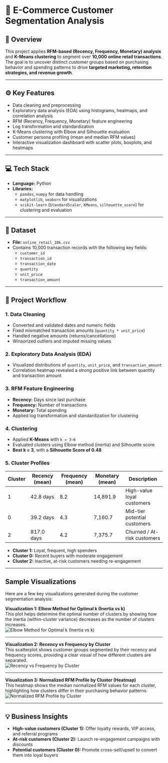 # 🛒 E-Commerce Customer Segmentation Analysis

## 📌 Overview
This project applies **RFM-based (Recency, Frequency, Monetary) analysis** and **K-Means clustering** to segment over **10,000 online retail transactions**.  
The goal is to uncover distinct customer groups based on purchasing behavior and spending patterns to drive **targeted marketing, retention strategies, and revenue growth**.

---

## ⚙️ Key Features
- Data cleaning and preprocessing  
- Exploratory data analysis (EDA) using histograms, heatmaps, and correlation analysis  
- RFM (Recency, Frequency, Monetary) feature engineering  
- Log transformation and standardization  
- K-Means clustering with Elbow and Silhouette evaluation  
- Customer persona profiling (mean and median RFM values)  
- Interactive visualization dashboard with scatter plots, boxplots, and heatmaps

---

## 💻 Tech Stack
- **Language:** Python  
- **Libraries:**  
  - `pandas`, `numpy` for data handling  
  - `matplotlib`, `seaborn` for visualizations  
  - `scikit-learn` (`StandardScaler`, `KMeans`, `silhouette_score`) for clustering and evaluation

---

## 📂 Dataset
- **File:** `online_retail_10k.csv`  
- Contains 10,000 transaction records with the following key fields:  
  - `customer_id`  
  - `transaction_id`  
  - `transaction_date`  
  - `quantity`  
  - `unit_price`  
  - `transaction_amount`

---

## 🚀 Project Workflow

### 1. Data Cleaning
- Converted and validated dates and numeric fields  
- Fixed mismatched transaction amounts (`quantity * unit_price`)  
- Handled negative amounts (returns/cancellations)  
- Winsorized outliers and imputed missing values

### 2. Exploratory Data Analysis (EDA)
- Visualized distributions of `quantity`, `unit_price`, and `transaction_amount`  
- Correlation heatmap revealed a strong positive link between quantity and transaction amount

### 3. RFM Feature Engineering
- **Recency:** Days since last purchase  
- **Frequency:** Number of transactions  
- **Monetary:** Total spending  
- Applied log transformation and standardization for clustering

### 4. Clustering
- Applied **K-Means** with `k = 3–6`  
- Evaluated clusters using Elbow method (inertia) and Silhouette score  
- **Best k = 3**, with a **Silhouette Score of 0.48**

### 5. Cluster Profiles
| Cluster | Recency (mean) | Frequency (mean) | Monetary (mean) | Description                    |
|---------|----------------|------------------|------------------|--------------------------------|
| 1       | 42.8 days       | 8.2               | 14,891.9           | High-value loyal customers |
| 0       | 39.2 days       | 4.3               | 7,160.7              | Mid-tier potential customers |
| 2       | 817.0 days     | 4.2               | 7,375.7              | Churned / At-risk customers |

- **Cluster 1:** Loyal, frequent, high spenders  
- **Cluster 0:** Recent buyers with moderate engagement  
- **Cluster 2:** Inactive, at-risk customers needing re-engagement

---

## Sample Visualizations  

Here are a few key visualizations generated during the customer segmentation analysis:  

**Visualization 1: Elbow Method for Optimal k (Inertia vs k)**  
This plot helps determine the optimal number of clusters by showing how the inertia (within-cluster variance) decreases as the number of clusters increases.  
![Elbow Method for Optimal k (Inertia vs k)](./visuals/elbow_method.png)  

---

**Visualization 2: Recency vs Frequency by Cluster**  
This scatterplot shows customer groups segmented by their recency and frequency scores, providing a clear visual of how different clusters are separated.  
![Recency vs Frequency by Cluster](./visuals/recency_frequency_clusters.png)  

---

**Visualization 3: Normalized RFM Profile by Cluster (Heatmap)**  
This heatmap shows the median normalized RFM values for each cluster, highlighting how clusters differ in their purchasing behavior patterns.  
![Normalized RFM Profile by Cluster](./visuals/rfm_profile_heatmap.png)  


---

## 💡 Business Insights
- **High-value customers (Cluster 1):** Offer loyalty rewards, VIP access, and referral programs  
- **At-risk customers (Cluster 2):** Launch re-engagement campaigns with discounts  
- **Potential customers (Cluster 0):** Promote cross-sell/upsell to convert them into loyal buyers
